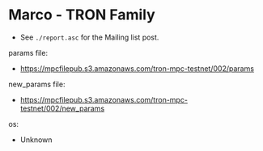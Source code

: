 # Marco - TRON Family
* See `./report.asc` for the Mailing list post.

params file:
* https://mpcfilepub.s3.amazonaws.com/tron-mpc-testnet/002/params

new_params file:
* https://mpcfilepub.s3.amazonaws.com/tron-mpc-testnet/002/new_params

os: 
* Unknown
